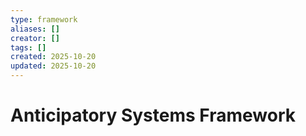 ```yaml
---
type: framework
aliases: []
creator: []
tags: []
created: 2025-10-20
updated: 2025-10-20
---
```


# Anticipatory Systems Framework


